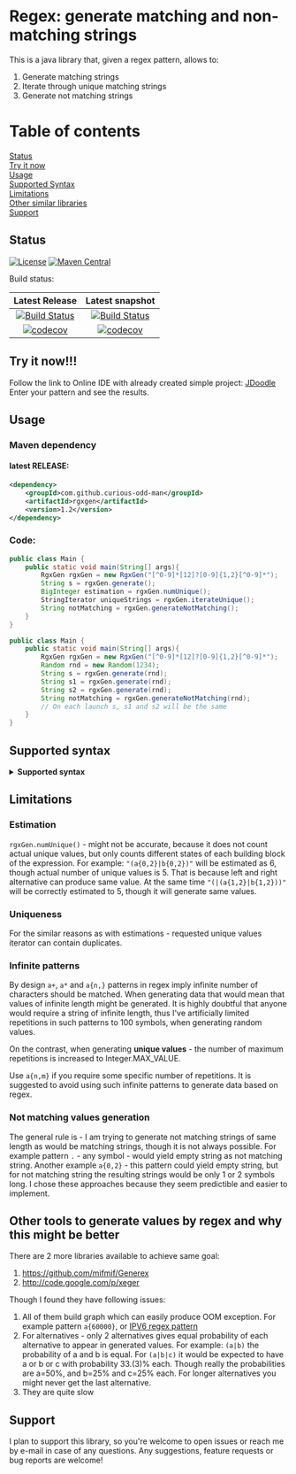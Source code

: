 # Regex: generate matching and non-matching strings

This is a java library that, given a regex pattern, allows to:
1. Generate matching strings
1. Iterate through unique matching strings
1. Generate not matching strings

# Table of contents

[Status](https://github.com/curious-odd-man/RgxGen#status)<br>
[Try it now](https://github.com/curious-odd-man/RgxGen#try-it-now)<br>
[Usage](https://github.com/curious-odd-man/RgxGen#usage)<br>
[Supported Syntax](https://github.com/curious-odd-man/RgxGen#supported-syntax)<br>
[Limitations](https://github.com/curious-odd-man/RgxGen#limitations)<br>
[Other similar libraries](https://github.com/curious-odd-man/RgxGen#other-tools-to-generate-values-by-regex-and-why-this-might-be-better)<br>
[Support](https://github.com/curious-odd-man/RgxGen#support)

## Status

[![License](https://img.shields.io/badge/License-Apache%202.0-blue.svg?style=plastic)](https://opensource.org/licenses/Apache-2.0)
[![Maven Central](https://maven-badges.herokuapp.com/maven-central/com.github.curious-odd-man/rgxgen/badge.svg?style=plastic)](https://search.maven.org/search?q=a:rgxgen)

Build status:

| Latest Release   | Latest snapshot  |
| :---------: | :---------: |
| [![Build Status](https://travis-ci.com/curious-odd-man/RgxGen.svg?branch=master)](https://travis-ci.com/curious-odd-man/RgxGen) | [![Build Status](https://travis-ci.com/curious-odd-man/RgxGen.svg?branch=dev)](https://travis-ci.com/curious-odd-man/RgxGen) |
| [![codecov](https://codecov.io/gh/curious-odd-man/RgxGen/branch/master/graph/badge.svg)](https://codecov.io/gh/curious-odd-man/RgxGen) | [![codecov](https://codecov.io/gh/curious-odd-man/RgxGen/branch/dev/graph/badge.svg)](https://codecov.io/gh/curious-odd-man/RgxGen) |

## Try it now!!!

Follow the link to Online IDE with already created simple project: [JDoodle](https://www.jdoodle.com/a/1NCw)
Enter your pattern and see the results.

## Usage

### Maven dependency

#### latest RELEASE:
```xml
<dependency>
    <groupId>com.github.curious-odd-man</groupId>
    <artifactId>rgxgen</artifactId>
    <version>1.2</version>
</dependency>
```
### Code: 
```java
public class Main {
    public static void main(String[] args){
        RgxGen rgxGen = new RgxGen("[^0-9]*[12]?[0-9]{1,2}[^0-9]*");         // Create generator
        String s = rgxGen.generate();                                        // Generate new random value
        BigInteger estimation = rgxGen.numUnique();                          // The estimation (not accurate, see Limitations) how much unique values can be generated with that pattern.
        StringIterator uniqueStrings = rgxGen.iterateUnique();               // Iterate over unique values (not accurate, see Limitations)
        String notMatching = rgxGen.generateNotMatching();                   // Generate not matching string
    }
}
```

```java
public class Main {
    public static void main(String[] args){
        RgxGen rgxGen = new RgxGen("[^0-9]*[12]?[0-9]{1,2}[^0-9]*");         // Create generator
        Random rnd = new Random(1234);
        String s = rgxGen.generate(rnd);                                     // Generate first value
        String s1 = rgxGen.generate(rnd);                                    // Generate second value
        String s2 = rgxGen.generate(rnd);                                    // Generate third value
        String notMatching = rgxGen.generateNotMatching(rnd);                // Generate not matching string
        // On each launch s, s1 and s2 will be the same
    }
}
```

## Supported syntax

<details>
<summary><b>Supported syntax</b></summary>

| Pattern   | Description  |
| ---------: |-------------|
| `.`  | Any symbol |
| `?`  | One or zero occurrences |
| `+`  | One or more occurrences |
| `*`  | Zero or more occurrences |
| `\d`  | A digit. Equivalent to `[0-9]` |
| `\D`  | Not a digit. Equivalent to `[^0-9]` |
| `\s`  | Carriage Return, Space, Tab, Newline, Vertical Tab, Form Feed |
| `\S`  | Anything, but Carriage Return, Space, Tab, Newline, Vertical Tab, Form Feed |
| `\w`  | Any word character. Equivalent to `[a-zA-Z0-9_]` |
| `\W`  | Anything but a word character. Equivalent to `[^a-zA-Z0-9_]` |
| `\i`  | Places same value as capture group with index `i`. `i` is any integer number.  |
| `\xXX` and `\x{XXXX}`  | Hexadecimal value of unicode characters 2 or 4 digits |
| `{a}` and `{a,b}`  | Repeat a; or min a max b times. Use {n,} to repeat at least n times. |
| `[...]`  | Single character from ones that are inside brackets. `[a-zA-Z]` (dash) also supported |
| `[^...]`  | Single character except the ones in brackets. `[^a]` - any symbol except 'a' |
| `()`  | To group multiple characters for the repetitions |
| `foo(?=bar)` and `(?<=foo)bar`  | Positive lookahead and lookbehind. These are equivalent to `foobar` |
| `foo(?!bar)` and `(?<!foo)bar`  | Negative lookahead and lookbehind. |
| <code>(a&#124;b)</code> |  Alternatives  |
| \\  | Escape character (use \\\\ (double backslash) to generate single \ character) |

Any other characters are treated as simple characters and are generated as is, thought allowed to escape them.

</details>

## Limitations

### Estimation
`rgxGen.numUnique()` - might not be accurate, because it does not count actual unique values, but only counts different states of each building block of the expression.
For example: `"(a{0,2}|b{0,2})"`  will be estimated as 6, though actual number of unique values is 5. 
That is because left and right alternative can produce same value.
At the same time `"(|(a{1,2}|b{1,2}))"` will be correctly estimated to 5, though it will generate same values.

### Uniqueness

For the similar reasons as with estimations - requested unique values iterator can contain duplicates. 

### Infinite patterns

By design `a+`, `a*` and `a{n,}` patterns in regex imply infinite number of characters should be matched.
When generating data that would mean that values of infinite length might be generated.
It is highly doubtful that anyone would require a string of infinite length, thus I've artificially limited repetitions in such patterns to 100 symbols, when generating random values.

On the contrast, when generating **unique values** - the number of maximum repetitions is increased to Integer.MAX_VALUE.

Use `a{n,m}` if you require some specific number of repetitions.
It is suggested to avoid using such infinite patterns to generate data based on regex.

### Not matching values generation

The general rule is - I am trying to generate not matching strings of same length as would be matching strings, though it is not always possible.
For example pattern `.` - any symbol - would yield empty string as not matching string. 
Another example `a{0,2}` - this pattern could yield empty string, but for not matching string the resulting strings would be only 1 or 2 symbols long.
I chose these approaches because they seem predictible and easier to implement.

## Other tools to generate values by regex and why this might be better

There are 2 more libraries available to achieve same goal:
1. https://github.com/mifmif/Generex
1. http://code.google.com/p/xeger

Though I found they have following issues:
1. All of them build graph which can easily produce OOM exception. For example pattern `a{60000}`, or [IPV6 regex pattern](https://stackoverflow.com/questions/53497/regular-expression-that-matches-valid-ipv6-addresses)
1. For alternatives - only 2 alternatives gives equal probability of each alternative to appear in generated values. For example: `(a|b)` the probability of a and b is equal. For `(a|b|c)` it would be expected to have a or b or c with probability 33.(3)% each. Though really the probabilities are a=50%, and b=25% and c=25% each. For longer alternatives you might never get the last alternative.
1. They are quite slow

## Support

I plan to support this library, so you're welcome to open issues or reach me by e-mail in case of any questions.
Any suggestions, feature requests or bug reports are welcome!
